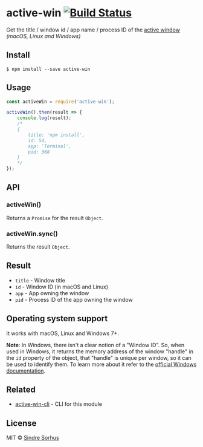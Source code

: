 # active-win [![Build Status](https://travis-ci.org/sindresorhus/active-win.svg?branch=master)](https://travis-ci.org/sindresorhus/active-win)

Get the title / window id / app name / process ID of the [active window](https://en.wikipedia.org/wiki/Active_window) *(macOS, Linux and Windows)*


## Install

```
$ npm install --save active-win
```


## Usage

```js
const activeWin = require('active-win');

activeWin().then(result => {
	console.log(result);
	/*
	{
		title: 'npm install',
		id: 54,
		app: 'Terminal',
		pid: 368
	}
	*/
});
```


## API

### activeWin()

Returns a `Promise` for the result `Object`.

### activeWin.sync()

Returns the result `Object`.


## Result

- `title` - Window title
- `id` - Window ID (in macOS and Linux)
- `app` - App owning the window
- `pid` - Process ID of the app owning the window


## Operating system support

It works with macOS, Linux and Windows 7+.

**Note**: In Windows, there isn't a clear notion of a "Window ID". So, when used in Windows, it returns the memory address of the window "handle" in the `id` property of the object, that "handle" is unique per window, so it can be used to identify them. To learn more about it refer to the [official Windows documentation](https://msdn.microsoft.com/en-us/library/windows/desktop/ms632597(v=vs.85).aspx#window_handle).


## Related

- [active-win-cli](https://github.com/sindresorhus/active-win-cli) - CLI for this module


## License

MIT © [Sindre Sorhus](https://sindresorhus.com)
